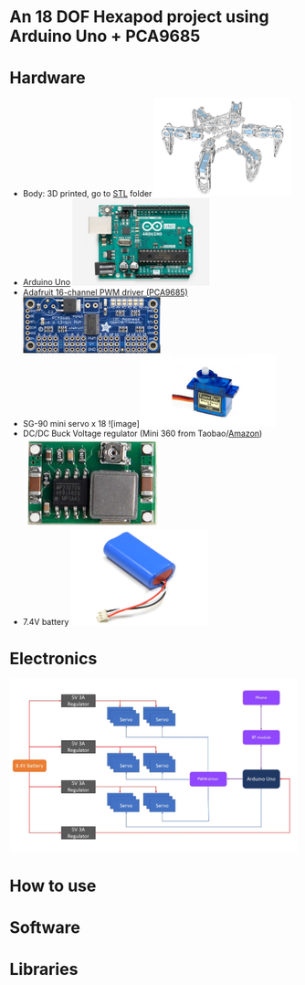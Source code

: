 # An 18 DOF Hexapod project using Arduino Uno + PCA9685

# Hardware
* Body: 3D printed, go to [STL](STL) folder 
  <img src="STL/images/hexapod_exploded_view_all.png" width=50% height=50%>
* [Arduino Uno](https://store.arduino.cc/arduino-uno-rev3) <img src="/images/arduinouno.jpg" width=50% height=50%>
* [Adafruit 16-channel PWM driver (PCA9685)](https://www.adafruit.com/product/815) <img src="/images/pca9685.jpg" width=50% height=50%>
* SG-90 mini servo x 18 ![image]<img src="/images/sg90.jpg" width=50% height=50%>
* DC/DC Buck Voltage regulator (Mini 360 from Taobao/[Amazon](http://www.amazon.com/4-75-23V-1-17V-DC-DC-Converter-Module/dp/B00NJCAI7G)) <img src="/images/mini360.jpg" width=50% height=50%>
* 7.4V battery <img src="/images/battery.jpg" width=50% height=50%>
# Electronics
![Wiring2](https://github.com/KimAndrePettersen/Hexapod/blob/master/pictures/Wiring2.jpg)

# How to use

# Software

# Libraries



